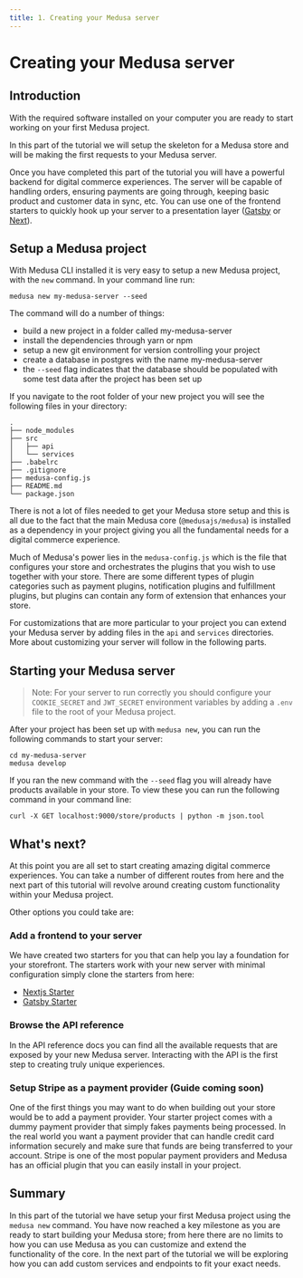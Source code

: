 ```yaml
---
title: 1. Creating your Medusa server
---
```


# Creating your Medusa server

## Introduction

With the required software installed on your computer you are ready to start working on your first Medusa project.

In this part of the tutorial we will setup the skeleton for a Medusa store and will be making the first requests to your Medusa server.

Once you have completed this part of the tutorial you will have a powerful backend for digital commerce experiences. The server will be capable of handling orders, ensuring payments are going through, keeping basic product and customer data in sync, etc. You can use one of the frontend starters to quickly hook up your server to a presentation layer ([Gatsby](https://github.com/medusajs/gatsby-starter-medusa) or [Next](https://github.com/medusajs/nextjs-starter-medusa)).

## Setup a Medusa project

With Medusa CLI installed it is very easy to setup a new Medusa project, with the `new` command. In your command line run:

```shell
medusa new my-medusa-server --seed
```

The command will do a number of things:

- build a new project in a folder called my-medusa-server
- install the dependencies through yarn or npm
- setup a new git environment for version controlling your project
- create a database in postgres with the name my-medusa-server
- the `--seed` flag indicates that the database should be populated with some test data after the project has been set up

If you navigate to the root folder of your new project you will see the following files in your directory:

```
.
├── node_modules
├── src
│   ├── api
│   └── services
├── .babelrc
├── .gitignore
├── medusa-config.js
├── README.md
└── package.json
```

There is not a lot of files needed to get your Medusa store setup and this is all due to the fact that the main Medusa core (`@medusajs/medusa`) is installed as a dependency in your project giving you all the fundamental needs for a digital commerce experience.

Much of Medusa's power lies in the `medusa-config.js` which is the file that configures your store and orchestrates the plugins that you wish to use together with your store. There are some different types of plugin categories such as payment plugins, notification plugins and fulfillment plugins, but plugins can contain any form of extension that enhances your store.

For customizations that are more particular to your project you can extend your Medusa server by adding files in the `api` and `services` directories. More about customizing your server will follow in the following parts.

## Starting your Medusa server

> Note: For your server to run correctly you should configure your `COOKIE_SECRET` and `JWT_SECRET` environment variables by adding a `.env` file to the root of your Medusa project.

After your project has been set up with `medusa new`, you can run the following commands to start your server:

```shell
cd my-medusa-server
medusa develop
```

If you ran the new command with the `--seed` flag you will already have products available in your store. To view these you can run the following command in your command line:

```shell
curl -X GET localhost:9000/store/products | python -m json.tool
```

## What's next?

At this point you are all set to start creating amazing digital commerce experiences. You can take a number of different routes from here and the next part of this tutorial will revolve around creating custom functionality within your Medusa project.

Other options you could take are:

### Add a frontend to your server

We have created two starters for you that can help you lay a foundation for your storefront. The starters work with your new server with minimal configuration simply clone the starters from here:

- [Nextjs Starter](https://github.com/medusajs/nextjs-starter-medusa)
- [Gatsby Starter](https://github.com/medusajs/gatsby-starter-medusa)

### Browse the API reference

In the API reference docs you can find all the available requests that are exposed by your new Medusa server. Interacting with the API is the first step to creating truly unique experiences.

### Setup Stripe as a payment provider (Guide coming soon)

One of the first things you may want to do when building out your store would be to add a payment provider. Your starter project comes with a dummy payment provider that simply fakes payments being processed. In the real world you want a payment provider that can handle credit card information securely and make sure that funds are being transferred to your account. Stripe is one of the most popular payment providers and Medusa has an official plugin that you can easily install in your project.

## Summary

In this part of the tutorial we have setup your first Medusa project using the `medusa new` command. You have now reached a key milestone as you are ready to start building your Medusa store; from here there are no limits to how you can use Medusa as you can customize and extend the functionality of the core. In the next part of the tutorial we will be exploring how you can add custom services and endpoints to fit your exact needs.
